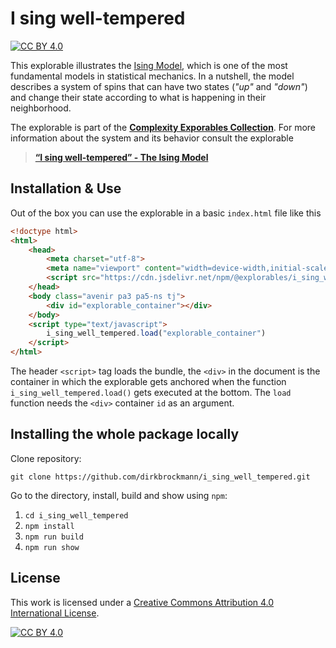 [cc-by]: http://creativecommons.org/licenses/by/4.0/
[cc-by-image]: https://i.creativecommons.org/l/by/4.0/88x31.png
[cc-by-shield]: https://img.shields.io/badge/License-CC%20BY%204.0-lightgrey.svg

# I sing well-tempered

[![CC BY 4.0][cc-by-shield]][cc-by]

This explorable illustrates the [Ising Model](https://en.wikipedia.org/wiki/Ising_model), which is one of the most fundamental models in statistical mechanics. In a nutshell, the model describes a system of spins that can have two states (_"up"_ and _"down"_) and change their state according
to what is happening in their neighborhood.


The explorable is part of the [**Complexity Exporables Collection**](https://www.complexity-explorables.org). For more information about the system and its behavior consult the explorable
> [**“I sing well-tempered” - The Ising Model**](https://www.complexity-explorables.org/explorables/i-sing-well-tempered/)

## Installation & Use

Out of the box you can use the explorable in a basic `index.html` file like this

```html
<!doctype html>
<html>
	<head>
		<meta charset="utf-8">
		<meta name="viewport" content="width=device-width,initial-scale=1">
		<script src="https://cdn.jsdelivr.net/npm/@explorables/i_sing_well_tempered"></script>
	</head>
	<body class="avenir pa3 pa5-ns tj">
	    <div id="explorable_container"></div>
	</body>
	<script type="text/javascript">
		i_sing_well_tempered.load("explorable_container")
	</script>
</html>
```
The header `<script>` tag loads the bundle, the `<div>` in the document is the container in which the explorable gets anchored when the function `i_sing_well_tempered.load()` gets executed at the bottom. The `load` function needs the `<div>` container `id` as an argument.

## Installing the whole package locally

Clone repository:

```shell
git clone https://github.com/dirkbrockmann/i_sing_well_tempered.git
```


Go to the directory, install, build and show using `npm`:

1. `cd i_sing_well_tempered`
2. `npm install`
3. `npm run build`
4. `npm run show`

## License

This work is licensed under a
[Creative Commons Attribution 4.0 International License][cc-by].

[![CC BY 4.0][cc-by-image]][cc-by]



